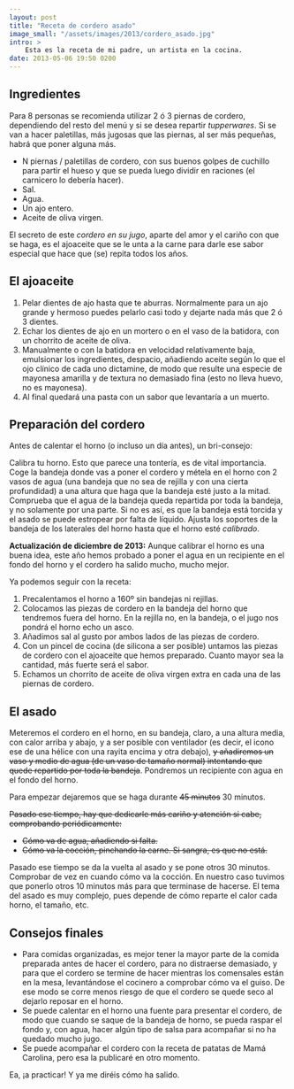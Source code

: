 ```yaml
---
layout: post
title: "Receta de cordero asado"
image_small: "/assets/images/2013/cordero_asado.jpg"
intro: >
    Esta es la receta de mi padre, un artista en la cocina.
date: 2013-05-06 19:50 0200
---
```


## Ingredientes

Para 8 personas se recomienda utilizar 2 ó 3 piernas de cordero, dependiendo del resto del menú y si se desea repartir _tupperwares_. Si se van a hacer paletillas, más jugosas que las piernas, al ser más pequeñas, habrá que poner alguna más.

*   N piernas / paletillas de cordero, con sus buenos golpes de cuchillo para partir el hueso y que se pueda luego dividir en raciones (el carnicero lo debería hacer).
*   Sal.
*   Agua.
*   Un ajo entero.
*   Aceite de oliva virgen.

El secreto de este _cordero en su jugo_, aparte del amor y el cariño con que se haga, es el ajoaceite que se le unta a la carne para darle ese sabor especial que hace que (se) repita todos los años.

## El ajoaceite

1.  Pelar dientes de ajo hasta que te aburras. Normalmente para un ajo grande y hermoso puedes pelarlo casi todo y dejarte nada más que 2 ó 3 dientes.
2.  Echar los dientes de ajo en un mortero o en el vaso de la batidora, con un chorrito de aceite de oliva.
3.  Manualmente o con la batidora en velocidad relativamente baja, emulsionar los ingredientes, despacio, añadiendo aceite según lo que el ojo clínico de cada uno dictamine, de modo que resulte una especie de mayonesa amarilla y de textura no demasiado fina (esto no lleva huevo, no es mayonesa).
4.  Al final quedará una pasta con un sabor que levantaría a un muerto.

## Preparación del cordero

Antes de calentar el horno (o incluso un día antes), un bri-consejo:

Calibra tu horno. Esto que parece una tontería, es de vital importancia. Coge la bandeja donde vas a poner el cordero y métela en el horno con 2 vasos de agua (una bandeja que no sea de rejilla y con una cierta profundidad) a una altura que haga que la bandeja esté justo a la mitad. Comprueba que el agua de la bandeja queda repartida por toda la bandeja, y no solamente por una parte. Si no es así, es que la bandeja está torcida y el asado se puede estropear por falta de líquido. Ajusta los soportes de la bandeja de los laterales del horno hasta que el horno esté _calibrado_.

__Actualización de diciembre de 2013:__ Aunque calibrar el horno es una buena idea, este año hemos probado a poner el agua en un recipiente en el fondo del horno y el cordero ha salido mucho, mucho mejor.

Ya podemos seguir con la receta:

1.  Precalentamos el horno a 160º sin bandejas ni rejillas.
2.  Colocamos las piezas de cordero en la bandeja del horno que tendremos fuera del horno. En la rejilla no, en la bandeja, o el jugo nos pondrá el horno echo un asco.
3.  Añadimos sal al gusto por ambos lados de las piezas de cordero.
4.  Con un pincel de cocina (de silicona a ser posible) untamos las piezas de cordero con el ajoaceite que hemos preparado. Cuanto mayor sea la cantidad, más fuerte será el sabor.
5.  Echamos un chorrito de aceite de oliva virgen extra en cada una de las piernas de cordero.

## El asado

Meteremos el cordero en el horno, en su bandeja, claro, a una altura media, con calor arriba y abajo, y a ser posible con ventilador (es decir, el icono ese de una hélice con una rayita encima y otra debajo), <del>y añadiremos un vaso y medio de agua (de un vaso de tamaño normal) intentando que quede repartido por toda la bandeja</del>. Pondremos un recipiente con agua en el fondo del horno.

Para empezar dejaremos que se haga durante <del>45 minutos</del> 30 minutos.

<del>Pasado ese tiempo, hay que dedicarle más cariño y atención si cabe, comprobando periódicamente:</del>

*   <del>Cómo va de agua, añadiendo si falta.</del>
*   <del>Cómo va la cocción, pinchando la carne. Si sangra, es que no está.</del>

Pasado ese tiempo se da la vuelta al asado y se pone otros 30 minutos. Comprobar de vez en cuando cómo va la cocción. En nuestro caso tuvimos que ponerlo otros 10 minutos más para que terminase de hacerse. El tema del asado es muy complejo, pues depende de cómo reparte el calor cada horno, el tamaño, etc.

## Consejos finales

*   Para comidas organizadas, es mejor tener la mayor parte de la comida preparada antes de hacer el cordero, para no distraerse demasiado, y para que el cordero se termine de hacer mientras los comensales están en la mesa, levantándose el cocinero a comprobar cómo va el guiso. De ese modo se corre menos riesgo de que el cordero se quede seco al dejarlo reposar en el horno.
*   Se puede calentar en el horno una fuente para presentar el cordero, de modo que cuando se saque de la bandeja de horno, se pueda raspar el fondo y, con agua, hacer algún tipo de salsa para acompañar si no ha quedado mucho jugo.
*   Se puede acompañar el cordero con la receta de patatas de Mamá Carolina, pero esa la publicaré en otro momento.

Ea, ¡a practicar! Y ya me diréis cómo ha salido.
